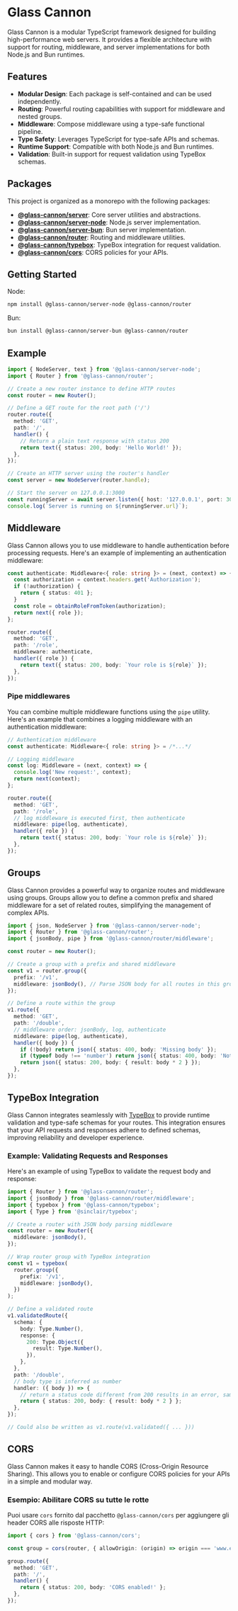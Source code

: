 # Glass Cannon

Glass Cannon is a modular TypeScript framework designed for building high-performance web servers. It provides a flexible architecture with support for routing, middleware, and server implementations for both Node.js and Bun runtimes.

## Features

- **Modular Design**: Each package is self-contained and can be used independently.
- **Routing**: Powerful routing capabilities with support for middleware and nested groups.
- **Middleware**: Compose middleware using a type-safe functional pipeline.
- **Type Safety**: Leverages TypeScript for type-safe APIs and schemas.
- **Runtime Support**: Compatible with both Node.js and Bun runtimes.
- **Validation**: Built-in support for request validation using TypeBox schemas.

## Packages

This project is organized as a monorepo with the following packages:

- **[@glass-cannon/server](packages/server)**: Core server utilities and abstractions.
- **[@glass-cannon/server-node](packages/server-node)**: Node.js server implementation.
- **[@glass-cannon/server-bun](packages/server-bun)**: Bun server implementation.
- **[@glass-cannon/router](packages/router)**: Routing and middleware utilities.
- **[@glass-cannon/typebox](packages/typebox)**: TypeBox integration for request validation.
- **[@glass-cannon/cors](packages/cors)**: CORS policies for your APIs.

## Getting Started

Node:

```bash
npm install @glass-cannon/server-node @glass-cannon/router
```

Bun:

```bash
bun install @glass-cannon/server-bun @glass-cannon/router
```

## Example

```typescript
import { NodeServer, text } from '@glass-cannon/server-node';
import { Router } from '@glass-cannon/router';

// Create a new router instance to define HTTP routes
const router = new Router();

// Define a GET route for the root path ('/')
router.route({
  method: 'GET',
  path: '/',
  handler() {
    // Return a plain text response with status 200
    return text({ status: 200, body: 'Hello World!' });
  },
});

// Create an HTTP server using the router's handler
const server = new NodeServer(router.handle);

// Start the server on 127.0.0.1:3000
const runningServer = await server.listen({ host: '127.0.0.1', port: 3000 });
console.log(`Server is running on ${runningServer.url}`);
```

## Middleware

Glass Cannon allows you to use middleware to handle authentication before processing requests. Here's an example of implementing an authentication middleware:

```typescript
const authenticate: Middleware<{ role: string }> = (next, context) => {
  const authorization = context.headers.get('Authorization');
  if (!authorization) {
    return { status: 401 };
  }
  const role = obtainRoleFromToken(authorization);
  return next({ role });
};

router.route({
  method: 'GET',
  path: '/role',
  middleware: authenticate,
  handler({ role }) {
    return text({ status: 200, body: `Your role is ${role}` });
  },
});
```

### Pipe middlewares

You can combine multiple middleware functions using the `pipe` utility. Here's an example that combines a logging middleware with an authentication middleware:

```typescript
// Authentication middleware
const authenticate: Middleware<{ role: string }> = /*...*/

// Logging middleware
const log: Middleware = (next, context) => {
  console.log('New request:', context);
  return next(context);
};

router.route({
  method: 'GET',
  path: '/role',
  // log middleware is executed first, then authenticate
  middleware: pipe(log, authenticate),
  handler({ role }) {
    return text({ status: 200, body: `Your role is ${role}` });
  },
});
```

## Groups

Glass Cannon provides a powerful way to organize routes and middleware using groups. Groups allow you to define a common prefix and shared middleware for a set of related routes, simplifying the management of complex APIs.

```typescript
import { json, NodeServer } from '@glass-cannon/server-node';
import { Router } from '@glass-cannon/router';
import { jsonBody, pipe } from '@glass-cannon/router/middleware';

const router = new Router();

// Create a group with a prefix and shared middleware
const v1 = router.group({
  prefix: '/v1',
  middleware: jsonBody(), // Parse JSON body for all routes in this group
});

// Define a route within the group
v1.route({
  method: 'GET',
  path: '/double',
  // middleware order: jsonBody, log, authenticate
  middleware: pipe(log, authenticate),
  handler({ body }) {
    if (!body) return json({ status: 400, body: 'Missing body' });
    if (typeof body !== 'number') return json({ status: 400, body: 'Not a number' });
    return json({ status: 200, body: { result: body * 2 } });
  },
});
```

## TypeBox Integration

Glass Cannon integrates seamlessly with [TypeBox](https://github.com/sinclairzx81/typebox) to provide runtime validation and type-safe schemas for your routes. This integration ensures that your API requests and responses adhere to defined schemas, improving reliability and developer experience.

### Example: Validating Requests and Responses

Here's an example of using TypeBox to validate the request body and response:

```typescript
import { Router } from '@glass-cannon/router';
import { jsonBody } from '@glass-cannon/router/middleware';
import { typebox } from '@glass-cannon/typebox';
import { Type } from '@sinclair/typebox';

// Create a router with JSON body parsing middleware
const router = new Router({
  middleware: jsonBody(),
});

// Wrap router group with TypeBox integration
const v1 = typebox(
  router.group({
    prefix: '/v1',
    middleware: jsonBody(),
  })
);

// Define a validated route
v1.validatedRoute({
  schema: {
    body: Type.Number(),
    response: {
      200: Type.Object({
        result: Type.Number(),
      }),
    },
  },
  path: '/double',
  // body type is inferred as number
  handler: ({ body }) => {
    // return a status code different from 200 results in an error, same for body
    return { status: 200, body: { result: body * 2 } };
  },
});

// Could also be written as v1.route(v1.validated({ ... }))
```

## CORS

Glass Cannon makes it easy to handle CORS (Cross-Origin Resource Sharing). This allows you to enable or configure CORS policies for your APIs in a simple and modular way.

### Esempio: Abilitare CORS su tutte le rotte

Puoi usare `cors` fornito dal pacchetto `@glass-cannon/cors` per aggiungere gli header CORS alle risposte HTTP:

```typescript
import { cors } from '@glass-cannon/cors';

const group = cors(router, { allowOrigin: (origin) => origin === 'www.example.com' });

group.route({
  method: 'GET',
  path: '/',
  handler() {
    return { status: 200, body: 'CORS enabled!' };
  },
});
```
